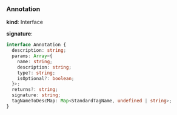 

### Annotation

**kind**: Interface

**signature**:

```ts
interface Annotation {
  description: string;
  params: Array<{
    name: string;
    description: string;
    type?: string;
    isOptional?: boolean;
  }>;
  returns?: string;
  signature: string;
  tagNameToDescMap: Map<StandardTagName, undefined | string>;
}
```



